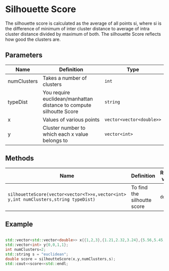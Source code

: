 # Silhouette Score

The silhouette score is calculated as the average of all points si, where si is the difference of minimum of inter cluster distance to average of intra cluster distance divided by maximum of both.
The silhouette Score reflects how good the clusters are.

## Parameters

| Name          | Definition                                                                                  | Type            |
| ------------- | ------------------------------------------------------------------------------------------- | ----------------|
| numClusters   | Takes a number of clusters                                                                  | `int`           |
| typeDist      | You require euclidean/manhattan distance to compute silhoutte Score                         | `string`        |
| x             | Values of various points                                                           | `vector<vector<double>>` |
| y             | Cluster number to which each x value belongs to                                        | `vector<int>`        |


## Methods

| Name                                           | Definition                                            | Return value      |
| -----------------------------------------------| ----------------------------------------------------- | ----------------- |
| `silhouetteScore(vector<vector<T>>x,vector<int> y,int numClusters,string typeDist)`|To find the silhoutte score|  `double`  |

## Example

```cpp

std::vector<std::vector<double>> x{{1,2,3},{1.21,2.32,3.24},{5.56,5.45,5.23},{5.35,5.00,5.78}};
std::vector<int> y{0,0,1,1};
int numClusters=2;
std::string s = "euclidean";
double score = silhoutteScore(x,y,numClusters,s);
std::cout<<score<<std::endl;

```